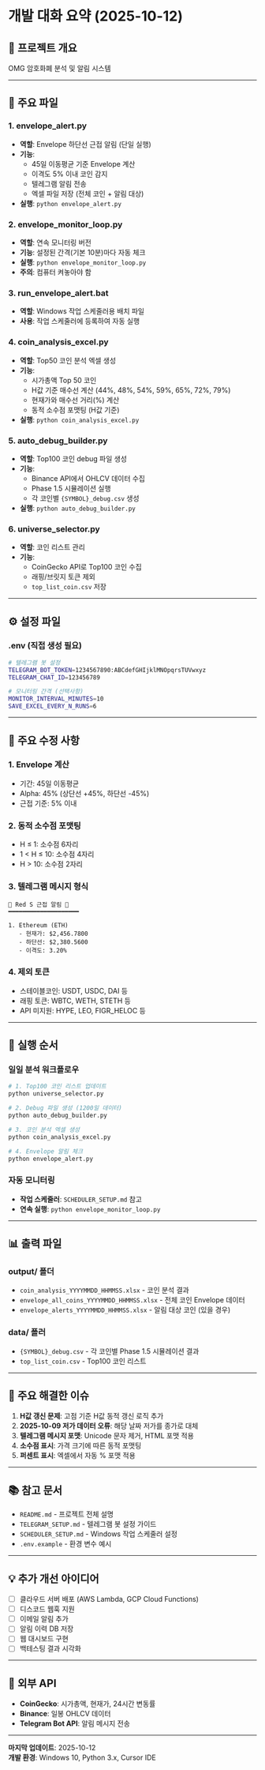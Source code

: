 # 개발 대화 요약 (2025-10-12)

## 🎯 프로젝트 개요
OMG 암호화폐 분석 및 알림 시스템

---

## 📂 주요 파일

### 1. **envelope_alert.py**
- **역할**: Envelope 하단선 근접 알림 (단일 실행)
- **기능**:
  - 45일 이동평균 기준 Envelope 계산
  - 이격도 5% 이내 코인 감지
  - 텔레그램 알림 전송
  - 엑셀 파일 저장 (전체 코인 + 알림 대상)
- **실행**: `python envelope_alert.py`

### 2. **envelope_monitor_loop.py**
- **역할**: 연속 모니터링 버전
- **기능**: 설정된 간격(기본 10분)마다 자동 체크
- **실행**: `python envelope_monitor_loop.py`
- **주의**: 컴퓨터 켜놓아야 함

### 3. **run_envelope_alert.bat**
- **역할**: Windows 작업 스케줄러용 배치 파일
- **사용**: 작업 스케줄러에 등록하여 자동 실행

### 4. **coin_analysis_excel.py**
- **역할**: Top50 코인 분석 엑셀 생성
- **기능**:
  - 시가총액 Top 50 코인
  - H값 기준 매수선 계산 (44%, 48%, 54%, 59%, 65%, 72%, 79%)
  - 현재가와 매수선 거리(%) 계산
  - 동적 소수점 포맷팅 (H값 기준)
- **실행**: `python coin_analysis_excel.py`

### 5. **auto_debug_builder.py**
- **역할**: Top100 코인 debug 파일 생성
- **기능**:
  - Binance API에서 OHLCV 데이터 수집
  - Phase 1.5 시뮬레이션 실행
  - 각 코인별 `{SYMBOL}_debug.csv` 생성
- **실행**: `python auto_debug_builder.py`

### 6. **universe_selector.py**
- **역할**: 코인 리스트 관리
- **기능**:
  - CoinGecko API로 Top100 코인 수집
  - 래핑/브릿지 토큰 제외
  - `top_list_coin.csv` 저장

---

## ⚙️ 설정 파일

### **.env** (직접 생성 필요)
```bash
# 텔레그램 봇 설정
TELEGRAM_BOT_TOKEN=1234567890:ABCdefGHIjklMNOpqrsTUVwxyz
TELEGRAM_CHAT_ID=123456789

# 모니터링 간격 (선택사항)
MONITOR_INTERVAL_MINUTES=10
SAVE_EXCEL_EVERY_N_RUNS=6
```

---

## 🔧 주요 수정 사항

### 1. **Envelope 계산**
- 기간: 45일 이동평균
- Alpha: 45% (상단선 +45%, 하단선 -45%)
- 근접 기준: 5% 이내

### 2. **동적 소수점 포맷팅**
- H ≤ 1: 소수점 6자리
- 1 < H ≤ 10: 소수점 4자리
- H > 10: 소수점 2자리

### 3. **텔레그램 메시지 형식**
```
🚨 Red S 근접 알림 🚨
━━━━━━━━━━━━━━━━━━━━

1. Ethereum (ETH)
   - 현재가: $2,456.7800
   - 하단선: $2,380.5600
   - 이격도: 3.20%
```

### 4. **제외 토큰**
- 스테이블코인: USDT, USDC, DAI 등
- 래핑 토큰: WBTC, WETH, STETH 등
- API 미지원: HYPE, LEO, FIGR_HELOC 등

---

## 🚀 실행 순서

### 일일 분석 워크플로우
```bash
# 1. Top100 코인 리스트 업데이트
python universe_selector.py

# 2. Debug 파일 생성 (1200일 데이터)
python auto_debug_builder.py

# 3. 코인 분석 엑셀 생성
python coin_analysis_excel.py

# 4. Envelope 알림 체크
python envelope_alert.py
```

### 자동 모니터링
- **작업 스케줄러**: `SCHEDULER_SETUP.md` 참고
- **연속 실행**: `python envelope_monitor_loop.py`

---

## 📊 출력 파일

### output/ 폴더
- `coin_analysis_YYYYMMDD_HHMMSS.xlsx` - 코인 분석 결과
- `envelope_all_coins_YYYYMMDD_HHMMSS.xlsx` - 전체 코인 Envelope 데이터
- `envelope_alerts_YYYYMMDD_HHMMSS.xlsx` - 알림 대상 코인 (있을 경우)

### data/ 폴러
- `{SYMBOL}_debug.csv` - 각 코인별 Phase 1.5 시뮬레이션 결과
- `top_list_coin.csv` - Top100 코인 리스트

---

## 🐛 주요 해결한 이슈

1. **H값 갱신 문제**: 고점 기준 H값 동적 갱신 로직 추가
2. **2025-10-09 저가 데이터 오류**: 해당 날짜 저가를 종가로 대체
3. **텔레그램 메시지 포맷**: Unicode 문자 제거, HTML 포맷 적용
4. **소수점 표시**: 가격 크기에 따른 동적 포맷팅
5. **퍼센트 표시**: 엑셀에서 자동 % 포맷 적용

---

## 📚 참고 문서

- `README.md` - 프로젝트 전체 설명
- `TELEGRAM_SETUP.md` - 텔레그램 봇 설정 가이드
- `SCHEDULER_SETUP.md` - Windows 작업 스케줄러 설정
- `.env.example` - 환경 변수 예시

---

## 💡 추가 개선 아이디어

- [ ] 클라우드 서버 배포 (AWS Lambda, GCP Cloud Functions)
- [ ] 디스코드 웹훅 지원
- [ ] 이메일 알림 추가
- [ ] 알림 이력 DB 저장
- [ ] 웹 대시보드 구현
- [ ] 백테스팅 결과 시각화

---

## 🔗 외부 API

- **CoinGecko**: 시가총액, 현재가, 24시간 변동률
- **Binance**: 일봉 OHLCV 데이터
- **Telegram Bot API**: 알림 메시지 전송

---

**마지막 업데이트**: 2025-10-12  
**개발 환경**: Windows 10, Python 3.x, Cursor IDE

